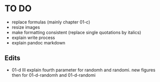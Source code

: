 TO DO
=====

- replace formulas (mainly chapter 01-c)
- resize images
- make formatting consistent (replace single quotations by italics)
- explain write process
- explain pandoc markdown

Edits
-----
- 01-d III explain fourth parameter for randomh and randomi.
  new figures then for 01-d-randomh and 01-d-randomi
